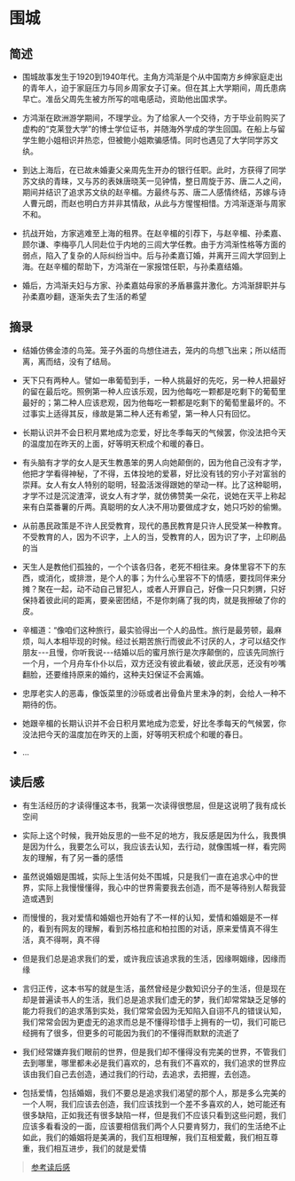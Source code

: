 <!--
 * @Description: 围城
 * @Date: 2020-01-25 19:39:54
 * @LastEditors  : 关耳听风
 * @LastEditTime : 2020-01-25 21:04:13
 -->

# 围城

## 简述

* 围城故事发生于1920到1940年代。主角方鸿渐是个从中国南方乡绅家庭走出的青年人，迫于家庭压力与同乡周家女子订亲。但在其上大学期间，周氏患病早亡。准岳父周先生被方所写的唁电感动，资助他出国求学。

* 方鸿渐在欧洲游学期间，不理学业。为了给家人一个交待，方于毕业前购买了虚构的“克莱登大学”的博士学位证书，并随海外学成的学生回国。在船上与留学生鲍小姐相识并热恋，但被鲍小姐欺骗感情。同时也遇见了大学同学苏文纨。

* 到达上海后，在已故未婚妻父亲周先生开办的银行任职。此时，方获得了同学苏文纨的青睐，又与苏的表妹唐晓芙一见钟情，整日周旋于苏、唐二人之间，期间并结识了追求苏文纨的赵辛楣。方最终与苏、唐二人感情终结，苏嫁与诗人曹元朗，而赵也明白方并非其情敌，从此与方惺惺相惜。方鸿渐逐渐与周家不和。

* 抗战开始，方家逃难至上海的租界。在赵辛楣的引荐下，与赵辛楣、孙柔嘉、顾尔谦、李梅亭几人同赴位于内地的三闾大学任教。由于方鸿渐性格等方面的弱点，陷入了复杂的人际纠纷当中。后与孙柔嘉订婚，并离开三闾大学回到上海。在赵辛楣的帮助下，方鸿渐在一家报馆任职，与孙柔嘉结婚。

* 婚后，方鸿渐夫妇与方家、孙柔嘉姑母家的矛盾暴露并激化。方鸿渐辞职并与孙柔嘉吵翻，逐渐失去了生活的希望

## 摘录

* 结婚仿佛金漆的鸟笼。笼子外面的鸟想住进去，笼内的鸟想飞出来；所以结而离，离而结，没有了结局。

* 天下只有两种人。譬如一串葡萄到手，一种人挑最好的先吃，另一种人把最好的留在最后吃。照例第一种人应该乐观，因为他每吃一颗都是吃剩下的葡萄里最好的；第二种人应该悲观，因为他每吃一颗都是吃剩下的葡萄里最坏的。不过事实上适得其反，缘故是第二种人还有希望，第一种人只有回忆。

* 长期认识并不会日积月累地成为恋爱，好比冬季每天的气候罢，你没法把今天的温度加在昨天的上面，好等明天积成个和暖的春日。

* 有头脑有才学的女人是天生教愚笨的男人向她颠倒的，因为他自己没有才学，他把才学看得神秘，了不得，五体投地的爱慕，好比没有钱的穷小子对富翁的崇拜。女人有女人特别的聪明，轻盈活泼得跟她的举动一样。比了这种聪明，才学不过是沉淀渣滓，说女人有才学，就仿佛赞美一朵花，说她在天平上称起来有白菜番薯的斤两。真聪明的女人决不用功要做成才女，她只巧妙的偷懒。

* 从前愚民政策是不许人民受教育，现代的愚民教育是只许人民受某一种教育。不受教育的人，因为不识字，上人的当，受教育的人，因为识了字，上印刷品的当

* 天生人是教他们孤独的，一个个该各归各，老死不相往来。身体里容不下的东西，或消化，或排泄，是个人的事；为什么心里容不下的情感，要找同伴来分摊？聚在一起，动不动自己冒犯人，或者人开罪自己，好像一只只刺猬，只好保持着彼此间的距离，要亲密团结，不是你刺痛了我的肉，就是我擦破了你的皮。

* 辛楣道：“像咱们这种旅行，最实验得出一个人的品性。旅行是最劳顿，最麻烦，叫人本相毕现的时候。经过长期苦旅行而彼此不讨厌的人，才可以结交作朋友---且慢，你听我说---结婚以后的蜜月旅行是次序颠倒的，应该先同旅行一个月，一个月舟车仆仆以后，双方还没有彼此看破，彼此厌恶，还没有吵嘴翻脸，还要维持原来的婚约，这种夫妇保证不会离婚。

* 忠厚老实人的恶毒，像饭菜里的沙砾或者出骨鱼片里未净的刺，会给人一种不期待的伤。

* 她跟辛楣的长期认识并不会日积月累地成为恋爱，好比冬季每天的气候罢，你没法把今天的温度加在昨天的上面，好等明天积成个和暖的春日。

* ...

## 读后感

* 有生活经历的才读得懂这本书，我第一次读得很憋屈，但是这说明了我有成长空间

* 实际上这个时候，我开始反思的一些不足的地方，我反感是因为什么，我畏惧是因为什么，我要怎么可以，我应该去认知，去行动，就像围城一样，看完网友的理解，有了另一番的感悟

* 虽然说婚姻是围城，实际上生活何处不围城，只是我们一直在追求心中的世界，实际上我慢慢懂得，我心中的世界需要我去创造，而不是等待别人帮我营造或遇到

* 而慢慢的，我对爱情和婚姻也开始有了不一样的认知，爱情和婚姻是不一样的，看到有网友的理解，看到苏格拉底和柏拉图的对话，原来爱情真不得生活，真不得啊，真不得

* 但是我们总是追求我们的爱，或许我应该追求我的生活，因缘啊姻缘，因缘而缘

* 言归正传，这本书写的就是生活，虽然曾经是少数知识分子的生活，但是现在却是普遍读书人的生活，我们总是追求我们虚无的梦，我们却常常缺乏足够的能力将我们的追求落到实处，我们常常会因为无知陷入自诩不凡的错误认知，我们常常会因为更虚无的追求而总是不懂得珍惜手上拥有的一切，我们可能已经拥有了很多，但更多的可能因为我们的不懂得而默默的流逝了

* 我们经常嫌弃我们眼前的世界，但是我们却不懂得没有完美的世界，不管我们去到哪里，哪里都未必是我们喜欢的，总有我们不喜欢的，我们追求的世界应该由我们自己去创造，通过我们的行动，去追求，去把握，去创造。

* 包括爱情，包括婚姻，我们不要总是追求我们渴望的那个人，那是多么完美的一个人啊，我们应该去创造，我们应该找到一个差不多喜欢的人，她可能还有很多缺陷，正如我还有很多缺陷一样，但是我们不应该只看到这些问题，我们应该多看看没的一面，应该要相信我们两个人只要肯努力，我们的生活绝不止如此，我们的婚姻将是美满的，我们互相理解，我们互相爱戴，我们相互尊重，我们相互进步，我们的就是爱情

> [参考读后感](https://www.jianshu.com/p/3f12cb21bfaf)
